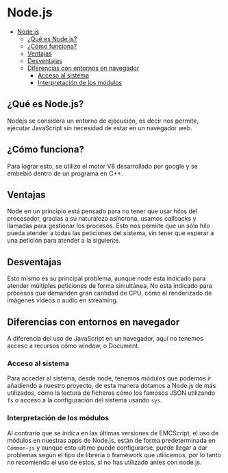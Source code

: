 # Node.js

- [Node.js](#nodejs)
  - [¿Qué es Node.js?](#qué-es-nodejs)
  - [¿Cómo funciona?](#cómo-funciona)
  - [Ventajas](#ventajas)
  - [Desventajas](#desventajas)
  - [Diferencias con entornos en navegador](#diferencias-con-entornos-en-navegador)
    - [Acceso al sistema](#acceso-al-sistema)
    - [Interpretación de los módulos](#interpretación-de-los-módulos)

## ¿Qué es Node.js?

Nodejs se considera un entorno de ejecución, es decir nos permite, ejecutar JavaScript sin necesidad de estar en un
navegador web.

## ¿Cómo funciona?

Para lograr esto, se utilizo el motor V8 desarrollado por google y se embebió dentro de un programa en C++.

## Ventajas

Node en un principio está pensado para no tener que usar hilos del procesador, gracias a su naturaleza asíncrona, usamos callbacks y llamadas para gestionar los procesos. Esto nos permite que un sólo hilo pueda atender a todas las peticiones del sistema, sin tener que esperar a una petición para atender a la siguiente.

## Desventajas

Esto mismo es su principal problema, aunque node esta indicado para atender múltiples peticiones de forma simultánea, No esta indicado para procesos que demanden gran cantidad de CPU, cómo el renderizado de imágenes vídeos o audio en streaming.

## Diferencias con entornos en navegador

A diferencia del uso de JavaScript en un navegador, aquí no tenemos acceso a recursos cómo window, o Document.

### Acceso al sistema

Para acceder al sistema, desde node, tenemos módulos que podemos ir añadiendo a nuestro proyecto, de esta manera dotamos a Node.js de más utilizados, cómo la lectura de ficheros cómo los famosos JSON utilizando `fs` o acceso a la configuración del sistema usando `sys`.

### Interpretación de los módulos

Al contrario que se indica en las últimas versiones de EMCScript, el uso de módulos en nuestras apps de Node.js, están de forma predeterminada en `Common-js` y aunque esto ultimo puede configurarse, puede llegar a dar problemas según el tipo de librería o framework que utilicemos, por lo tanto no recomiendo el uso de estos, si no has utilizado antes con node.js.
